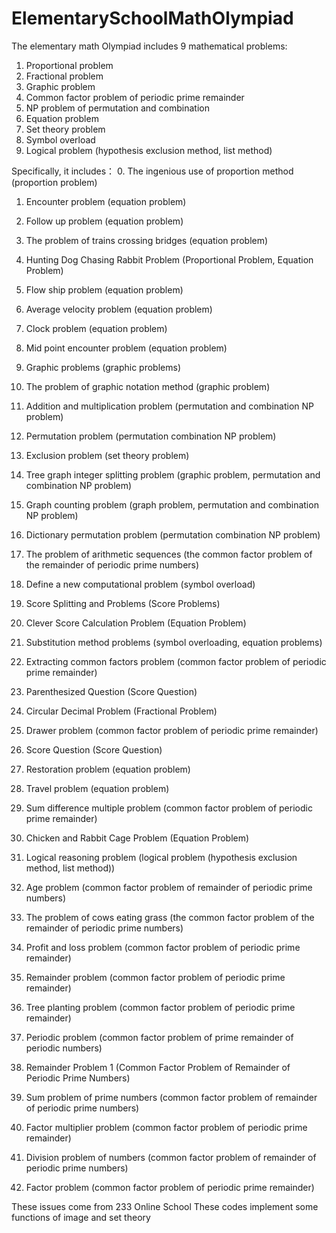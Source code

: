 # ElementarySchoolMathOlympiad

The elementary math Olympiad includes 9 mathematical problems: 
1. Proportional problem
2. Fractional problem
3. Graphic problem
4. Common factor problem of periodic prime remainder
5. NP problem of permutation and combination
6. Equation problem
7. Set theory problem
8. Symbol overload
9. Logical problem (hypothesis exclusion method, list method)


Specifically, it includes：
0. The ingenious use of proportion method (proportion problem)
1. Encounter problem (equation problem)
2. Follow up problem (equation problem)
3. The problem of trains crossing bridges (equation problem)
4. Hunting Dog Chasing Rabbit Problem (Proportional Problem, Equation Problem)


5. Flow ship problem (equation problem)
6. Average velocity problem (equation problem)
7. Clock problem (equation problem)
8. Mid point encounter problem (equation problem)
9. Graphic problems (graphic problems)


10. The problem of graphic notation method (graphic problem)
11. Addition and multiplication problem (permutation and combination NP problem)
12. Permutation problem (permutation combination NP problem)
13. Exclusion problem (set theory problem)
14. Tree graph integer splitting problem (graphic problem, permutation and combination NP problem)


15. Graph counting problem (graph problem, permutation and combination NP problem)
16. Dictionary permutation problem (permutation combination NP problem)
17. The problem of arithmetic sequences (the common factor problem of the remainder of periodic prime numbers)
18. Define a new computational problem (symbol overload)
19. Score Splitting and Problems (Score Problems)


20. Clever Score Calculation Problem (Equation Problem)
21. Substitution method problems (symbol overloading, equation problems)
22. Extracting common factors problem (common factor problem of periodic prime remainder)
23. Parenthesized Question (Score Question)
24. Circular Decimal Problem (Fractional Problem)


25. Drawer problem (common factor problem of periodic prime remainder)
26. Score Question (Score Question)
27. Restoration problem (equation problem)
28. Travel problem (equation problem)
29. Sum difference multiple problem (common factor problem of periodic prime remainder)


30. Chicken and Rabbit Cage Problem (Equation Problem)
31. Logical reasoning problem (logical problem (hypothesis exclusion method, list method))
32. Age problem (common factor problem of remainder of periodic prime numbers)
33. The problem of cows eating grass (the common factor problem of the remainder of periodic prime numbers)
34. Profit and loss problem (common factor problem of periodic prime remainder)


35. Remainder problem (common factor problem of periodic prime remainder)
36. Tree planting problem (common factor problem of periodic prime remainder)
37. Periodic problem (common factor problem of prime remainder of periodic numbers)
39. Remainder Problem 1 (Common Factor Problem of Remainder of Periodic Prime Numbers)
38. Sum problem of prime numbers (common factor problem of remainder of periodic prime numbers)

40. Factor multiplier problem (common factor problem of periodic prime remainder)
41. Division problem of numbers (common factor problem of remainder of periodic prime numbers)
42. Factor problem (common factor problem of periodic prime remainder)


These issues come from 233 Online School
These codes implement some functions of image and set theory
